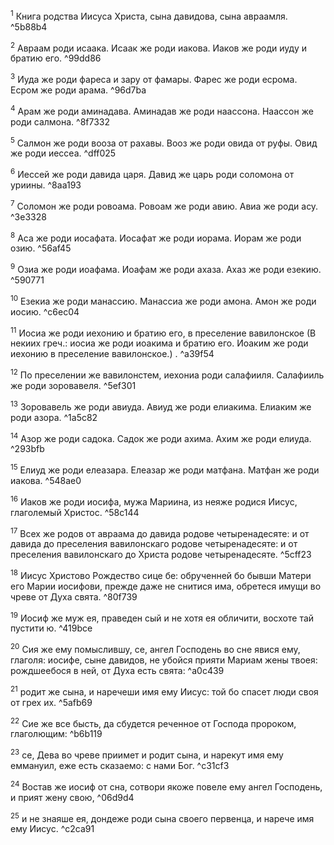 <sup>1</sup> Книга родства Иисуса Христа, сына давидова, сына авраамля. ^5b88b4

<sup>2</sup> Авраам роди исаака. Исаак же роди иакова. Иаков же роди иуду и братию его. ^99dd86

<sup>3</sup> Иуда же роди фареса и зару от фамары. Фарес же роди есрома. Есром же роди арама. ^96d7ba

<sup>4</sup> Арам же роди аминадава. Аминадав же роди наассона. Наассон же роди салмона. ^8f7332

<sup>5</sup> Салмон же роди вооза от рахавы. Вооз же роди овида от руфы. Овид же роди иессеа. ^dff025

<sup>6</sup> Иессей же роди давида царя. Давид же царь роди соломона от уриины. ^8aa193

<sup>7</sup> Соломон же роди ровоама. Ровоам же роди авию. Авиа же роди асу. ^3e3328

<sup>8</sup> Аса же роди иосафата. Иосафат же роди иорама. Иорам же роди озию. ^56af45

<sup>9</sup> Озиа же роди иоафама. Иоафам же роди ахаза. Ахаз же роди езекию. ^590771

<sup>10</sup> Езекиа же роди манассию. Манассиа же роди амона. Амон же роди иосию. ^c6ec04

<sup>11</sup> Иосиа же роди иехонию и братию его, в преселение вавилонское (В некиих греч.: иосиа же роди иоакима и братию его. Иоаким же роди иехонию в преселение вавилонское.) . ^a39f54

<sup>12</sup> По преселении же вавилонстем, иехониа роди салафииля. Салафииль же роди зоровавеля. ^5ef301

<sup>13</sup> Зоровавель же роди авиуда. Авиуд же роди елиакима. Елиаким же роди азора. ^1a5c82

<sup>14</sup> Азор же роди садока. Садок же роди ахима. Ахим же роди елиуда. ^293bfb

<sup>15</sup> Елиуд же роди елеазара. Елеазар же роди матфана. Матфан же роди иакова. ^548ae0

<sup>16</sup> Иаков же роди иосифа, мужа Мариина, из неяже родися Иисус, глаголемый Христос. ^58c144

<sup>17</sup> Всех же родов от авраама до давида родове четыренадесяте: и от давида до преселения вавилонскаго родове четыренадесяте: и от преселения вавилонскаго до Христа родове четыренадесяте. ^5cff23

<sup>18</sup> Иисус Христово Рождество сице бе: обрученней бо бывши Матери его Марии иосифови, прежде даже не снитися има, обретеся имущи во чреве от Духа свята. ^80f739

<sup>19</sup> Иосиф же муж ея, праведен сый и не хотя ея обличити, восхоте тай пустити ю. ^419bce

<sup>20</sup> Сия же ему помыслившу, се, ангел Господень во сне явися ему, глаголя: иосифе, сыне давидов, не убойся прияти Мариам жены твоея: рождшеебося в ней, от Духа есть свята: ^a0c439

<sup>21</sup> родит же сына, и наречеши имя ему Иисус: той бо спасет люди своя от грех их. ^5afb69

<sup>22</sup> Сие же все бысть, да сбудется реченное от Господа пророком, глаголющим: ^b6b119

<sup>23</sup> се, Дева во чреве приимет и родит сына, и нарекут имя ему еммануил, еже есть сказаемо: с нами Бог. ^c31cf3

<sup>24</sup> Востав же иосиф от сна, сотвори якоже повеле ему ангел Господень, и прият жену свою, ^06d9d4

<sup>25</sup> и не знаяше ея, дондеже роди сына своего первенца, и нарече имя ему Иисус. ^c2ca91

